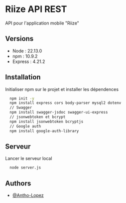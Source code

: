 
# Riize API REST

API pour l'application mobile "Riize"




## Versions
- Node : 22.13.0
- npm : 10.9.2
- Express : 4.21.2

## Installation

Initialiser npm sur le projet et installer les dépendences 

```bash
  npm init -y
  npm install express cors body-parser mysql2 dotenv
  // Swagger
  npm install swagger-jsdoc swagger-ui-express
  // jsonwebtoken et bcrypt
  npm install jsonwebtoken bcryptjs
  // Google auth 
  npm install google-auth-library
```

## Serveur

Lancer le serveur local  

```bash
  node server.js
```

    
## Authors

- [@Antho-Lopez](https://github.com/Antho-Lopez)

